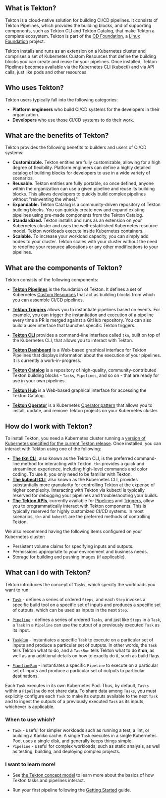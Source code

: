 <!--
---
title: "Overview"
linkTitle: "Overview"
weight: 1
description: >

  Components, benefits and caveats, common usage.
---
-->



## What is Tekton?

Tekton is a cloud-native solution for building CI/CD pipelines. It consists of Tekton Pipelines, which provides
the building blocks, and of supporting components, such as Tekton CLI and Tekton Catalog, that make Tekton a complete
ecosystem. Tekton is part of the [CD Foundation](https://cd.foundation/), a
[Linux Foundation](https://www.linuxfoundation.org/projects/) project.

Tekton installs and runs as an extension on a Kubernetes cluster and comprises a set of Kubernetes Custom Resources
that define the building blocks you can create and reuse for your pipelines. Once installed, Tekton Pipelines becomes 
available via the Kubernetes CLI (kubectl) and via API calls, just like pods and other resources. 

## Who uses Tekton?

Tekton users typically fall into the following categories:

- **Platform engineers** who build CI/CD systems for the developers in their organization. 
- **Developers** who use those CI/CD systems to do their work. 

## What are the benefits of Tekton?

Tekton provides the following benefits to builders and users of CI/CD systems:

- **Customizable.** Tekton entities are fully customizable, allowing for a high degree of flexibility. Platform engineers
  can define a highly detailed catalog of building blocks for developers to use in a wide variety of scenarios.
- **Reusable.** Tekton entities are fully portable, so once defined, anyone within the organization can use a given
  pipeline and reuse its building blocks. This allows developers to quickly build complex pipelines without "reinventing
  the wheel."
- **Expandable.** Tekton Catalog is a community-driven repository of Tekton building blocks. You can quickly create new and
  expand existing pipelines using pre-made components from the Tekton Catalog.
- **Standardized.** Tekton installs and runs as an extension on your Kubernetes cluster and uses the well-established
  Kubernetes resource model. Tekton workloads execute inside Kubernetes containers.
- **Scalable.** To increase your workload capacity, you can simply add nodes to your cluster. Tekton scales with your cluster
  without the need to redefine your resource allocations or any other modifications to your pipelines.

## What are the components of Tekton?

Tekton consists of the following components:

- **[Tekton Pipelines](https://github.com/tektoncd/pipeline/blob/main/docs/README.md)** is the foundation of Tekton. It
  defines a set of Kubernetes [Custom Resources](https://kubernetes.io/docs/concepts/extend-kubernetes/api-extension/custom-resources/)
  that act as building blocks from which you can assemble CI/CD pipelines.

- **[Tekton Triggers](https://github.com/tektoncd/triggers/blob/main/README.md)** allows you to instantiate pipelines based on events.
  For example, you can trigger the instantiation and execution of a pipeline every time a PR is merged against a GitHub repository. You
  can also build a user interface that launches specific Tekton triggers.

- **[Tekton CLI](https://github.com/tektoncd/cli/blob/main/README.md)** provides a command-line interface called `tkn`, built on top
  of the Kubernetes CLI, that allows you to interact with Tekton.

- **[Tekton Dashboard](https://github.com/tektoncd/dashboard/blob/main/docs/README.md)** is a Web-based graphical interface for Tekton
  Pipelines that displays information about the execution of your pipelines. It is currently a work-in-progress.

- **[Tekton Catalog](https://github.com/tektoncd/catalog/blob/v1beta1/README.md)** is a repository of high-quality, community-contributed
  Tekton building blocks - `Tasks`, `Pipelines`, and so on - that are ready for use in your own pipelines.

- **[Tekton Hub](https://github.com/tektoncd/hub/blob/main/README.md)** is a Web-based graphical interface for accessing the Tekton Catalog.

- **[Tekton Operator](https://github.com/tektoncd/operator/blob/main/README.md)** is a Kubernetes [Operator pattern](https://operatorhub.io/what-is-an-operator)
  that allows you to install, update, and remove Tekton projects on your Kubernetes cluster.


## How do I work with Tekton?

To install Tekton, you need a Kubernetes cluster running a
[version of Kubernetes specified for the current Tekton release](https://github.com/tektoncd/pipeline/#want-to-start-using-pipelines).
Once installed, you can interact with Tekton using one of the following:

- **[The tkn CLI](https://github.com/tektoncd/cli/blob/main/README.md)**, also known as the Tekton CLI, is the preferred command-line method
  for interacting with Tekton. `tkn` provides a quick and streamlined experience, including high-level commands and color coding. To use it,
  you only need to be familiar with Tekton.
- **[The kubectl CLI](https://kubernetes.io/docs/reference/kubectl/overview/)**, also known as the Kubernetes CLI, provides substantially more
  granularity for controlling Tekton at the expense of higher complexity. Interacting with Tekton via kubectl is typically reserved for debugging
  your pipelines and troubleshooting your builds.
- **[The Tekton APIs](https://kubernetes.io/docs/tasks/access-kubernetes-api/custom-resources/custom-resource-definitions/)**, currently
  available for [Pipelines](https://pkg.go.dev/github.com/tektoncd/pipeline/pkg/apis/pipeline/v1beta1?tab=doc) and
  [Triggers](https://pkg.go.dev/github.com/tektoncd/triggers@v0.5.0/pkg/apis/triggers/v1alpha1?tab=doc), allow you to programmatically interact
  with Tekton components. This is typically reserved for highly customized CI/CD systems. In most scenarios, `tkn` and `kubectl` are the preferred 
  methods of controlling Tekton.

We also recommend having the following items configured on your Kubernetes cluster:

- Persistent volume claims for specifying inputs and outputs.
- Permissions appropriate to your environment and business needs.
- Storage for building and pushing images (if applicable).

## What can I do with Tekton?

Tekton introduces the concept of `Tasks`, which specify the workloads you want to run:

- [`Task`](https://github.com/tektoncd/pipeline/blob/main/docs/tasks.md) - defines a series of ordered `Steps`, and each `Step` invokes a specific
  build tool on a specific set of inputs and produces a specific set of outputs, which can be used as inputs in the next `Step`.

- [`Pipeline`](https://github.com/tektoncd/pipeline/blob/main/docs/pipelines.md) - defines a series of ordered `Tasks`, and just like `Steps` in a
  `Task`, a `Task` in a `Pipeline` can use the output of a previously executed `Task` as its input.

- [`TaskRun`](https://github.com/tektoncd/pipeline/blob/main/docs/taskruns.md) - instantiates a specific `Task` to execute on a particular set of
  inputs and produce a particular set of outputs. In other words, the `Task` tells Tekton what to do, and a `TaskRun` tells Tekton what to do it **on**,
  as well as any additional details on how to exactly do it, such as build flags.

- [`PipelineRun`](https://github.com/tektoncd/pipeline/blob/main/docs/pipelineruns.md) - instantiates a specific `Pipeline` to execute on a particular
  set of inputs and produce a particular set of outputs to particular destinations.

Each `Task` executes in its own Kubernetes Pod. Thus, by default, `Tasks` within a `Pipeline` do not share data. To share data among `Tasks`,
you must explicitly configure each `Task` to make its outputs available to the next `Task` and to ingest the outputs of a previously executed
`Task` as its inputs, whichever is applicable. 

### When to use which?

- `Task` - useful for simpler workloads such as running a test, a lint, or building a Kaniko cache. A single `Task` executes in a single
  Kubernetes Pod, uses a single disk, and generally keeps things simple.
- `Pipeline` - useful for complex workloads, such as static analysis, as well as testing, building, and deploying complex projects.

### I want to learn more!

-  See [the Tekton concept model](/docs/concepts/concept-model) to learn more
   about the basics of how Tekton tasks and pipelines interact.

-  Run your first pipeline following the [Getting
   Started](/docs/getting-started/) guide.

